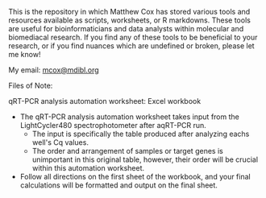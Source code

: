 This is the repository in which Matthew Cox has stored various tools and resources available as scripts, worksheets, or R markdowns. 
These tools are useful for bioinformaticians and data analysts within molecular and biomediacal research. 
If you find any of these tools to be beneficial to your research, or if you find nuances which are undefined or broken, please let me know!

My email: mcox@mdibl.org

Files of Note:

qRT-PCR analysis automation worksheet: Excel workbook

- The qRT-PCR analysis automation worksheet takes input from the LightCycler480 spectrophotometer after aqRT-PCR run.
  - The input is specifically the table produced after analyzing eachs well's Cq values.
  - The order and arrangement of samples or target genes is unimportant in this original table, however, their order will be crucial within this automation worksheet.
- Follow all directions on the first sheet of the workbook, and your final calculations will be formatted and output on the final sheet.



